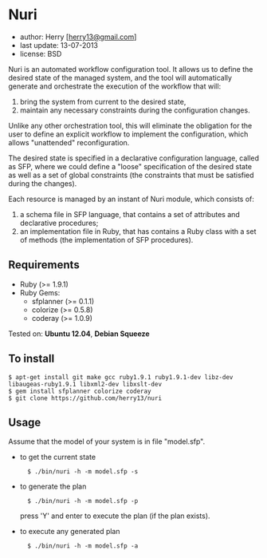 Nuri
====
- author: Herry [herry13@gmail.com]
- last update: 13-07-2013
- license: BSD

Nuri is an automated workflow configuration tool. It allows us to define the desired state of
the managed system, and the tool will automatically generate and orchestrate the execution of the workflow
that will:

1. bring the system from current to the desired state,
2. maintain any necessary constraints during the configuration changes.

Unlike any other orchestration tool, this will eliminate the obligation for the user to define an explicit
workflow to implement the configuration, which allows "unattended" reconfiguration.

The desired state is specified in a declarative configuration language, called as SFP, where we could
define a "loose" specification of the desired state as well as a set of global constraints
(the constraints that must be satisfied during the changes).

Each resource is managed by an instant of Nuri module, which consists of:

1. a schema file in SFP language, that contains a set of attributes and declarative procedures;
2. an implementation file in Ruby, that has contains a Ruby class with a set of methods (the implementation of SFP procedures).


Requirements
------------
- Ruby (>= 1.9.1)
- Ruby Gems:
	- sfplanner (>= 0.1.1)
	- colorize (>= 0.5.8)
	- coderay (>= 1.0.9)

Tested on: **Ubuntu 12.04**, **Debian Squeeze**


To install
----------

	$ apt-get install git make gcc ruby1.9.1 ruby1.9.1-dev libz-dev libaugeas-ruby1.9.1 libxml2-dev libxslt-dev
	$ gem install sfplanner colorize coderay
	$ git clone https://github.com/herry13/nuri


Usage
-----
Assume that the model of your system is in file "model.sfp".
- to get the current state

		$ ./bin/nuri -h -m model.sfp -s

- to generate the plan

		$ ./bin/nuri -h -m model.sfp -p

  press 'Y' and enter to execute the plan (if the plan exists).

- to execute any generated plan

		$ ./bin/nuri -h -m model.sfp -a


